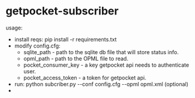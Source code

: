 # getpocket-subscriber
usage:
  - install reqs: pip install -r requirements.txt
  - modify config.cfg: 
    - sqlite_path - path to the sqlite db file that will store status info.
    - opml_path - path to the OPML file to read.
    - pocket_consumer_key - a key getpocket api needs to authenticate user.
    - pocket_access_token - a token for getpocket api.
  - run: python subcriber.py --conf config.cfg --opml opml.xml (optional)
  - 
  
